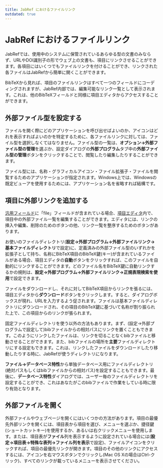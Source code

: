 ```yaml
---
title: JabRef におけるファイルリンク
outdated: true
---
```


# JabRef におけるファイルリンク

JabRefでは、使用中のシステムに保管されているあらゆる型の文書のみならず、URLやDOI識別子の形でウェブ上の文書も、項目にリンクさせることができます。各項目にはいくつでもファイルリンクを付けることができ、リンクされた各ファイルはJabRefから簡単に開くことができます。

BibTeXから見れば、項目のファイルリンクはすべて一つのフィールドにコーディングされますが、JabRef内部では、編集可能なリンク一覧として表示されます。これは、他のBibTeXフィールドと同様に項目エディタからアクセスすることができます。

## 外部ファイル型を設定する

ファイルを開く際にどのアプリケーションを呼び出せばよいのか、アイコンはどれを表示すればよいのかを特定するために、各ファイルリンクに対しては、ファイル型を選択しなくてはなりません。ファイル型の一覧は、**オプション→外部ファイル型の管理**を選ぶか、設定ダイアログの**外部プログラム**タブ中の**外部ファイル型の管理**ボタンをクリックすることで、閲覧したり編集したりすることができます。

ファイル型には、名称・グラフィカルアイコン・ファイル拡張子・ファイルを閲覧するためのアプリケーションが指定されます。Windows上では、Windowsの既定ビューアを使用するためには、アプリケーション名を省略すれば結構です。

## 項目に外部リンクを追加する

[汎用フィールド](GeneralFields)に「file」フィールドが含まれている場合、[項目エディタ](EntryEditorHelp)内で、項目中の外部ファイル一覧を編集することができます。エディタには、リンクの挿入や編集、削除のためのボタンの他、リンク一覧を整序するためのボタンがあります。

お使いのファイルディレクトリ(**設定→外部プログラム→外部ファイルリンク→基本ファイルディレクトリ**で設定)に、定義済みの外部ファイル型のいずれかを拡張子として持ち、名称にBibTeX項目のBibTeX鍵(キー)が含まれているファイルがある場合、項目エディタの**自動**ボタンをクリックすれば、このファイルを自動的にリンクすることができます。どのファイル名をBibTeX鍵に自動リンクするかの規則は、**設定→外部プログラム→外部ファイルリンク→正規表現検索を使用**で設定できます。

ファイルをダウンロードし、それに対してBibTeX項目からリンクを張るには、項目エディタから**ダウンロード**ボタンをクリックします。すると、ダイアログボックスが現れ、URLを入力するよう促されます。ファイルは基本ファイルディレクトリにダウンロードされ、その項目のBibTeX鍵に基づいて名称が割り振られた上で、この項目からのリンクが張られます。

固定ファイルディレクトリを使う以外の方法もあります。まず、(設定→外部プログラムで設定して)bibファイルからの相対パスにリンクを置くこともできます。このようにリンクしたファイルは、リンクを切ることなくbibファイルと移動させることができます。また、bibファイルの場所を**主要**ファイルディレクトリにする設定もできます。これは、リンクしたファイルをダウンロードしたり移動したりする時に、JabRefが使うディレクトリになります。

**ファイル→データベース特性**から単独データベース用にファイルディレクトリ(絶対パスもしくはbibファイルからの相対パス)を設定することもできます。最後に、**データベース特性**ダイアログでは、ユーザー毎のファイルディレクトリを設定することができ、これはあなたがこのbibファイルで作業をしている時に限り有効となります。

## 外部ファイルを開く

外部ファイルやウェブページを開くにはいくつかの方法があります。項目の最優先外部リンクを開くには、項目表から項目を選び、メニューを選ぶか、捷径鍵(ショートカットキー)を使用するか、あるいは右クリックメニューを使用します。または、項目表が**ファイル**列を表示するように設定されている場合には(**設定→項目表→特殊な表列→ファイル列を表示**で設定)、ファイルアイコンをクリックすれば、項目の最優先リンクが開きます。項目のその他のリンクにアクセスするには、アイコンを右マウスボタンでクリックし(Mac OS Xの場合はCtrl-クリック)、すべてのリンクが載っているメニューを表示させてください。
